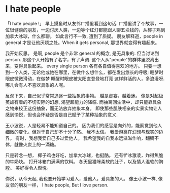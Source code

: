 # I hate people

「I hate people !」
早上摸鱼时从友邻广播里看到这句话.
广播里讲了个故事，一位很健谈的朋友，一边讨厌人类，一边等个红灯都能跟人聊五块钱的，从椰子鸡到加拿大冰球，什么都聊。
如此言行不一致, 遭到了质疑。
朋友解释道，people in general 才是让他厌烦之处。When it gets personal, 那世界就变得有趣起来。



我开始反思。
是啊, people 是个非常 general 的概念, 是无具象的.
但当讨论到 person. 那这个人开始有了名字，有了声调. 这个人从"people"的群体里脱离出来，变得具象起来。
every single person 各有各自值得喜欢的地方。
只要一想到一个人类，无论他或她在哪里，在做什么想什么，都在发出悠长的呼吸;
睡梦时眼皮微微滑动，在做梦
睡醒时眼皮被太阳直登登地打亮
这样鲜活的人，多浪漫呀.
哪儿会有人不喜欢具象的人呢。


反观下来，自己似乎常常追逐一些抽象的事物。
越是虚妄，越着迷。
像是对超级英雄有着的不切实际的幻想, 渴望超能力的降临.
而抽离回生活中，却只能靠具象之物来校正这份抽象，而无法放弃抽象本身。
即使那些肌肤相亲的实景实物让人感到愉悦，但也会怀疑是否是自己赋予了某种抽象的意义.



王小波说，人是轻易不能知道自己的。
因为我们的感官是向外的，能察觉到他人细微的变化。但对于自己却不十分了然。
我不太信。
我爱游离在幻想与现实的边界。
有时，我想我爱自己多过爱他人。
我希望我的自我永远滋滋作响，翻腾不休，就像火炭上的一滴糖。



只是转念一想，
椰子鸡也好吃，加拿大冰球，也挺酷。
还有铲冰激凌，炸得焦脆的牛奶块。
打开冰箱门满满的饮料。
冬天里猫咪柔软的肚子，以及情人温软的胸膛。
美好得令人惭愧。



你说，从今天起,
我也要开始学习爱人，爱他人，爱具象的人。
像王小波一样, 像友邻的朋友一样，
I hate people,
But I love person.

